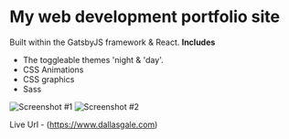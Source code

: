 # My web development portfolio site

Built within the GatsbyJS framework & React. 
**Includes**
- The toggleable themes 'night & 'day'.
- CSS Animations
- CSS graphics
- Sass

![Screenshot #1](https://github.com/dgale1983/dallasgale.com/blob/master/screenshots/screenshot1.png)
![Screenshot #2](https://github.com/dgale1983/dallasgale.com/blob/master/screenshots/screenshot2.png)

Live Url - (https://www.dallasgale.com)
